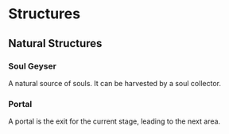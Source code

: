 # Structures

## Natural Structures

### Soul Geyser
A natural source of souls. It can be harvested by a soul collector.


### Portal
A portal is the exit for the current stage, leading to the next area.
